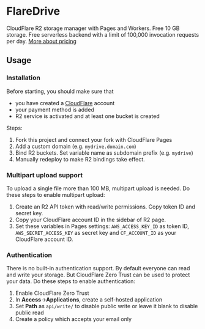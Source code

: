 # FlareDrive

CloudFlare R2 storage manager with Pages and Workers. Free 10 GB storage. Free serverless backend with a limit of 100,000 invocation requests per day. [More about pricing](https://developers.cloudflare.com/r2/platform/pricing/)

## Usage

### Installation

Before starting, you should make sure that

- you have created a [CloudFlare](https://dash.cloudflare.com/) account
- your payment method is added
- R2 service is activated and at least one bucket is created

Steps:

1. Fork this project and connect your fork with CloudFlare Pages
2. Add a custom domain (e.g. `mydrive.domain.com`)
3. Bind R2 buckets. Set variable name as subdomain prefix (e.g. `mydrive`)
4. Manually redeploy to make R2 bindings take effect.

### Multipart upload support

To upload a single file more than 100 MB, multipart upload is needed. Do these steps to enable multipart upload:

1. Create an R2 API token with read/write permissions. Copy token ID and secret key.
2. Copy your CloudFlare account ID in the sidebar of R2 page.
3. Set these variables in Pages settings: `AWS_ACCESS_KEY_ID` as token ID, `AWS_SECRET_ACCESS_KEY` as secret key and `CF_ACCOUNT_ID` as your CloudFlare account ID.

### Authentication

There is no built-in authentication support. By default everyone can read and write your storage. But CloudFlare Zero Trust can be used to protect your data. Do these steps to enable authentication:

1. Enable CloudFlare Zero Trust
2. In **Access**->**Applications**, create a self-hosted application
3. Set **Path** as `api/write/` to disable public write or leave it blank to disable public read
4. Create a policy which accepts your email only
